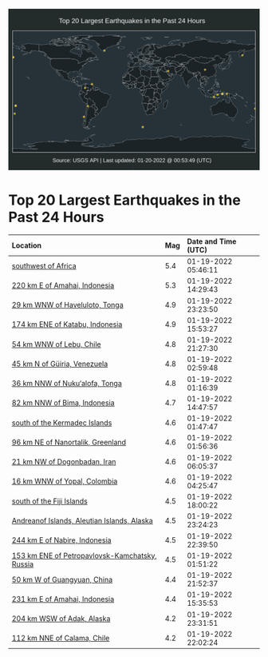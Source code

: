 ![Map](./map.png)

# Top 20 Largest Earthquakes in the Past 24 Hours

| Location | Mag | Date and Time (UTC) |
|:---|:---|:---|
| [southwest of Africa](https://earthquake.usgs.gov/earthquakes/eventpage/us7000gd3p) | 5.4 | 01-19-2022 05:46:11 |
| [220 km E of Amahai, Indonesia](https://earthquake.usgs.gov/earthquakes/eventpage/us7000gd5g) | 5.3 | 01-19-2022 14:29:43 |
| [29 km WNW of Haveluloto, Tonga](https://earthquake.usgs.gov/earthquakes/eventpage/us7000gdcz) | 4.9 | 01-19-2022 23:23:50 |
| [174 km ENE of Katabu, Indonesia](https://earthquake.usgs.gov/earthquakes/eventpage/us7000gd5y) | 4.9 | 01-19-2022 15:53:27 |
| [54 km WNW of Lebu, Chile](https://earthquake.usgs.gov/earthquakes/eventpage/us7000gdbn) | 4.8 | 01-19-2022 21:27:30 |
| [45 km N of Güiria, Venezuela](https://earthquake.usgs.gov/earthquakes/eventpage/us7000gd2r) | 4.8 | 01-19-2022 02:59:48 |
| [36 km NNW of Nuku‘alofa, Tonga](https://earthquake.usgs.gov/earthquakes/eventpage/us7000gd26) | 4.8 | 01-19-2022 01:16:39 |
| [82 km NNW of Bima, Indonesia](https://earthquake.usgs.gov/earthquakes/eventpage/us7000gd5p) | 4.7 | 01-19-2022 14:47:57 |
| [south of the Kermadec Islands](https://earthquake.usgs.gov/earthquakes/eventpage/us7000gd2e) | 4.6 | 01-19-2022 01:47:47 |
| [96 km NE of Nanortalik, Greenland](https://earthquake.usgs.gov/earthquakes/eventpage/us7000gd2f) | 4.6 | 01-19-2022 01:56:36 |
| [21 km NW of Dogonbadan, Iran](https://earthquake.usgs.gov/earthquakes/eventpage/us7000gd3t) | 4.6 | 01-19-2022 06:05:37 |
| [16 km WNW of Yopal, Colombia](https://earthquake.usgs.gov/earthquakes/eventpage/us7000gd37) | 4.6 | 01-19-2022 04:25:47 |
| [south of the Fiji Islands](https://earthquake.usgs.gov/earthquakes/eventpage/us7000gd8b) | 4.5 | 01-19-2022 18:00:22 |
| [Andreanof Islands, Aleutian Islands, Alaska](https://earthquake.usgs.gov/earthquakes/eventpage/us7000gdcx) | 4.5 | 01-19-2022 23:24:23 |
| [244 km E of Nabire, Indonesia](https://earthquake.usgs.gov/earthquakes/eventpage/us7000gdck) | 4.5 | 01-19-2022 22:39:50 |
| [153 km ENE of Petropavlovsk-Kamchatsky, Russia](https://earthquake.usgs.gov/earthquakes/eventpage/us7000gd2g) | 4.5 | 01-19-2022 01:51:22 |
| [50 km W of Guangyuan, China](https://earthquake.usgs.gov/earthquakes/eventpage/us7000gdcd) | 4.4 | 01-19-2022 21:52:37 |
| [231 km E of Amahai, Indonesia](https://earthquake.usgs.gov/earthquakes/eventpage/us7000gd5w) | 4.4 | 01-19-2022 15:35:53 |
| [204 km WSW of Adak, Alaska](https://earthquake.usgs.gov/earthquakes/eventpage/us7000gddn) | 4.2 | 01-19-2022 23:31:51 |
| [112 km NNE of Calama, Chile](https://earthquake.usgs.gov/earthquakes/eventpage/us7000gdc4) | 4.2 | 01-19-2022 22:02:24 |
